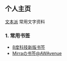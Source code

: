 ## 个人主页

[文本派](https://txtpad.cn/99998888)     常用文字资料

### 1. 常用书签

* [8度科技新版书签](https://github.com/Discover623/Discover623.github.io/blob/main/1.md)
* [Mirraの书签@AWAvenue](https://github.com/Discover623/Discover623.github.io/blob/main/WANG/Mirra%E3%81%AE%E4%B9%A6%E7%AD%BE%40AWAvenue.html)
